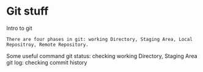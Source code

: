 # Git stuff
Intro to git
    
    There are four phases in git: working Directory, Staging Area, Local Repositroy, Remote Repository.

Some useful command
    git status: checking working Directory, Staging Area
    git log: checking commit history
